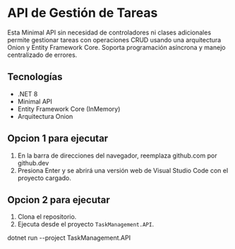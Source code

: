 # API de Gestión de Tareas

Esta Minimal API sin necesidad de controladores ni clases adicionales permite gestionar tareas con operaciones CRUD usando una arquitectura Onion y Entity Framework Core. Soporta programación asíncrona y manejo centralizado de errores.

## Tecnologías
- .NET 8
- Minimal API
- Entity Framework Core (InMemory)
- Arquitectura Onion

## Opcion 1 para ejecutar
1. En la barra de direcciones del navegador, reemplaza github.com por github.dev
2. Presiona Enter y se abrirá una versión web de Visual Studio Code con el proyecto cargado.

## Opcion 2 para ejecutar
1. Clona el repositorio.
2. Ejecuta desde el proyecto `TaskManagement.API`.

dotnet run --project TaskManagement.API
